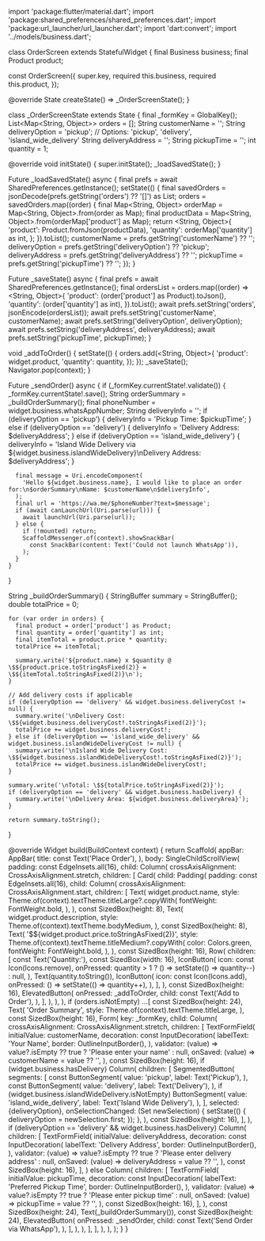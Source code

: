 import 'package:flutter/material.dart';
import 'package:shared_preferences/shared_preferences.dart';
import 'package:url_launcher/url_launcher.dart';
import 'dart:convert';
import '../models/business.dart';

class OrderScreen extends StatefulWidget {
  final Business business;
  final Product product;

  const OrderScreen({
    super.key,
    required this.business,
    required this.product,
  });

  @override
  State<OrderScreen> createState() => _OrderScreenState();
}

class _OrderScreenState extends State<OrderScreen> {
  final _formKey = GlobalKey<FormState>();
  List<Map<String, Object>> orders = [];
  String customerName = '';
  String deliveryOption = 'pickup'; // Options: 'pickup', 'delivery', 'island_wide_delivery'
  String deliveryAddress = '';
  String pickupTime = '';
  int quantity = 1;

  @override
  void initState() {
    super.initState();
    _loadSavedState();
  }

  Future<void> _loadSavedState() async {
    final prefs = await SharedPreferences.getInstance();
    setState(() {
      final savedOrders = jsonDecode(prefs.getString('orders') ?? '[]') as List;
      orders = savedOrders.map((order) {
        final Map<String, Object> orderMap = Map<String, Object>.from(order as Map);
        final productData = Map<String, Object>.from(orderMap['product'] as Map);
        return <String, Object>{
          'product': Product.fromJson(productData),
          'quantity': orderMap['quantity'] as int,
        };
      }).toList();
      customerName = prefs.getString('customerName') ?? '';
      deliveryOption = prefs.getString('deliveryOption') ?? 'pickup';
      deliveryAddress = prefs.getString('deliveryAddress') ?? '';
      pickupTime = prefs.getString('pickupTime') ?? '';
    });
  }

  Future<void> _saveState() async {
    final prefs = await SharedPreferences.getInstance();
    final ordersList = orders.map((order) => <String, Object>{
          'product': (order['product'] as Product).toJson(),
          'quantity': (order['quantity'] as int),
        }).toList();
    await prefs.setString('orders', jsonEncode(ordersList));
    await prefs.setString('customerName', customerName);
    await prefs.setString('deliveryOption', deliveryOption);
    await prefs.setString('deliveryAddress', deliveryAddress);
    await prefs.setString('pickupTime', pickupTime);
  }

  void _addToOrder() {
    setState(() {
      orders.add(<String, Object>{
        'product': widget.product,
        'quantity': quantity,
      });
    });
    _saveState();
    Navigator.pop(context);
  }

  Future<void> _sendOrder() async {
    if (_formKey.currentState!.validate()) {
      _formKey.currentState!.save();
      String orderSummary = _buildOrderSummary();
      final phoneNumber = widget.business.whatsAppNumber;
      String deliveryInfo = '';
      if (deliveryOption == 'pickup') {
        deliveryInfo = 'Pickup Time: $pickupTime';
      } else if (deliveryOption == 'delivery') {
        deliveryInfo = 'Delivery Address: $deliveryAddress';
      } else if (deliveryOption == 'island_wide_delivery') {
        deliveryInfo = 'Island Wide Delivery via ${widget.business.islandWideDelivery}\nDelivery Address: $deliveryAddress';
      }

      final message = Uri.encodeComponent(
        'Hello ${widget.business.name}, I would like to place an order for:\n$orderSummary\nName: $customerName\n$deliveryInfo',
      );
      final url = 'https://wa.me/$phoneNumber?text=$message';
      if (await canLaunchUrl(Uri.parse(url))) {
        await launchUrl(Uri.parse(url));
      } else {
        if (!mounted) return;
        ScaffoldMessenger.of(context).showSnackBar(
          const SnackBar(content: Text('Could not launch WhatsApp')),
        );
      }
    }
  }

  String _buildOrderSummary() {
    StringBuffer summary = StringBuffer();
    double totalPrice = 0;

    for (var order in orders) {
      final product = order['product'] as Product;
      final quantity = order['quantity'] as int;
      final itemTotal = product.price * quantity;
      totalPrice += itemTotal;

      summary.write('${product.name} x $quantity @ \$${product.price.toStringAsFixed(2)} = \$${itemTotal.toStringAsFixed(2)}\n');
    }

    // Add delivery costs if applicable
    if (deliveryOption == 'delivery' && widget.business.deliveryCost != null) {
      summary.write('\nDelivery Cost: \$${widget.business.deliveryCost!.toStringAsFixed(2)}');
      totalPrice += widget.business.deliveryCost!;
    } else if (deliveryOption == 'island_wide_delivery' && widget.business.islandWideDeliveryCost != null) {
      summary.write('\nIsland Wide Delivery Cost: \$${widget.business.islandWideDeliveryCost!.toStringAsFixed(2)}');
      totalPrice += widget.business.islandWideDeliveryCost!;
    }

    summary.write('\nTotal: \$${totalPrice.toStringAsFixed(2)}');
    if (deliveryOption == 'delivery' && widget.business.hasDelivery) {
      summary.write('\nDelivery Area: ${widget.business.deliveryArea}');
    }

    return summary.toString();
  }

  @override
  Widget build(BuildContext context) {
    return Scaffold(
      appBar: AppBar(
        title: const Text('Place Order'),
      ),
      body: SingleChildScrollView(
        padding: const EdgeInsets.all(16),
        child: Column(
          crossAxisAlignment: CrossAxisAlignment.stretch,
          children: [
            Card(
              child: Padding(
                padding: const EdgeInsets.all(16),
                child: Column(
                  crossAxisAlignment: CrossAxisAlignment.start,
                  children: [
                    Text(
                      widget.product.name,
                      style: Theme.of(context).textTheme.titleLarge?.copyWith(
                            fontWeight: FontWeight.bold,
                          ),
                    ),
                    const SizedBox(height: 8),
                    Text(
                      widget.product.description,
                      style: Theme.of(context).textTheme.bodyMedium,
                    ),
                    const SizedBox(height: 8),
                    Text(
                      '\$${widget.product.price.toStringAsFixed(2)}',
                      style: Theme.of(context).textTheme.titleMedium?.copyWith(
                            color: Colors.green,
                            fontWeight: FontWeight.bold,
                          ),
                    ),
                    const SizedBox(height: 16),
                    Row(
                      children: [
                        const Text('Quantity:'),
                        const SizedBox(width: 16),
                        IconButton(
                          icon: const Icon(Icons.remove),
                          onPressed: quantity > 1
                              ? () => setState(() => quantity--)
                              : null,
                        ),
                        Text(quantity.toString()),
                        IconButton(
                          icon: const Icon(Icons.add),
                          onPressed: () => setState(() => quantity++),
                        ),
                      ],
                    ),
                    const SizedBox(height: 16),
                    ElevatedButton(
                      onPressed: _addToOrder,
                      child: const Text('Add to Order'),
                    ),
                  ],
                ),
              ),
            ),
            if (orders.isNotEmpty) ...[
              const SizedBox(height: 24),
              Text(
                'Order Summary',
                style: Theme.of(context).textTheme.titleLarge,
              ),
              const SizedBox(height: 16),
              Form(
                key: _formKey,
                child: Column(
                  crossAxisAlignment: CrossAxisAlignment.stretch,
                  children: [
                    TextFormField(
                      initialValue: customerName,
                      decoration: const InputDecoration(
                        labelText: 'Your Name',
                        border: OutlineInputBorder(),
                      ),
                      validator: (value) =>
                          value?.isEmpty ?? true ? 'Please enter your name' : null,
                      onSaved: (value) => customerName = value ?? '',
                    ),
                    const SizedBox(height: 16),
                    if (widget.business.hasDelivery)
                      Column(
                        children: [
                          SegmentedButton<String>(
                            segments: [
                              const ButtonSegment(
                                value: 'pickup',
                                label: Text('Pickup'),
                              ),
                              const ButtonSegment(
                                value: 'delivery',
                                label: Text('Delivery'),
                              ),
                              if (widget.business.islandWideDelivery.isNotEmpty)
                                ButtonSegment(
                                  value: 'island_wide_delivery',
                                  label: Text('Island Wide Delivery'),
                                ),
                            ],
                            selected: {deliveryOption},
                            onSelectionChanged: (Set<String> newSelection) {
                              setState(() {
                                deliveryOption = newSelection.first;
                              });
                            },
                          ),
                          const SizedBox(height: 16),
                        ],
                      ),
                    if (deliveryOption == 'delivery' &&
                        widget.business.hasDelivery)
                      Column(
                        children: [
                          TextFormField(
                            initialValue: deliveryAddress,
                            decoration: const InputDecoration(
                              labelText: 'Delivery Address',
                              border: OutlineInputBorder(),
                            ),
                            validator: (value) => value?.isEmpty ?? true
                                ? 'Please enter delivery address'
                                : null,
                            onSaved: (value) => deliveryAddress = value ?? '',
                          ),
                          const SizedBox(height: 16),
                        ],
                      )
                    else
                      Column(
                        children: [
                          TextFormField(
                            initialValue: pickupTime,
                            decoration: const InputDecoration(
                              labelText: 'Preferred Pickup Time',
                              border: OutlineInputBorder(),
                            ),
                            validator: (value) => value?.isEmpty ?? true
                                ? 'Please enter pickup time'
                                : null,
                            onSaved: (value) => pickupTime = value ?? '',
                          ),
                          const SizedBox(height: 16),
                        ],
                      ),
                    const SizedBox(height: 24),
                    Text(_buildOrderSummary()),
                    const SizedBox(height: 24),
                    ElevatedButton(
                      onPressed: _sendOrder,
                      child: const Text('Send Order via WhatsApp'),
                    ),
                  ],
                ),
              ),
            ],
          ],
        ),
      ),
    );
  }
}